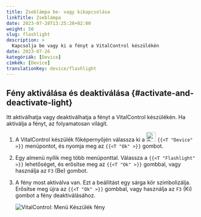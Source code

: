 ```yaml
---
title: Zseblámpa be- vagy kikapcsolása
linkTitle: Zseblámpa
date: 2023-07-28T13:25:28+02:00
weight: 50
slug: flashlight
description: >
  Kapcsolja be vagy ki a fényt a VitalControl készülékén
date: 2023-07-26
kategóriák: [Device]
címkék: [Device]
translationKey: device/flashlight
---
```

## Fény aktiválása és deaktiválása {#activate-and-deactivate-light}

Itt aktiválhatja vagy deaktiválhatja a fényt a VitalControl készülékén. Ha aktiválja a fényt, az folyamatosan világít.

1. A VitalControl készülék főképernyőjén válassza ki a <img src="/icons/device.svg" width="25" align="bottom" alt="Device" /> `{{<T "Device" >}}` menüpontot, és nyomja meg az `{{<T "Ok" >}}` gombot.

2. Egy almenü nyílik meg több menüponttal. Válassza a `{{<T "Flashlight" >}}` lehetőséget, és erősítse meg az `{{<T "Ok" >}}` gombbal, vagy használja az `F3` (Be) gombot.

3. A fény most aktiválva van. Ezt a beállítást egy sárga kör szimbolizálja. Erősítse meg újra az `{{<T "Ok" >}}` gombbal, vagy használja az `F3` (Ki) gombot a fény deaktiválásához.

   ![VitalControl: Menü Készülék fény](../images/light.png "Fény aktiválása és deaktiválása")

